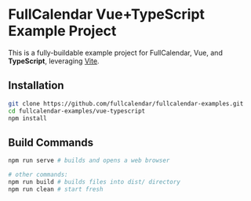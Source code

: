 
# FullCalendar Vue+TypeScript Example Project

This is a fully-buildable example project for FullCalendar, Vue, and **TypeScript**, leveraging [Vite](https://github.com/vitejs/vite).


## Installation

```bash
git clone https://github.com/fullcalendar/fullcalendar-examples.git
cd fullcalendar-examples/vue-typescript
npm install
```

## Build Commands

```bash
npm run serve # builds and opens a web browser

# other commands:
npm run build # builds files into dist/ directory
npm run clean # start fresh
```
